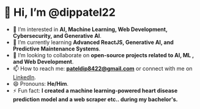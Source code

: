 # 👋 Hi, I’m @dippatel22

- 👀 I’m interested in **AI, Machine Learning, Web Development, Cybersecurity, and Generative AI**.
- 🌱 I’m currently learning **Advanced ReactJS, Generative AI, and Predictive Maintenance Systems**.
- 💞️ I’m looking to collaborate on **open-source projects related to AI, ML , and Web Development**.
- 📫 How to reach me: **pateldip8422@gmail.com** or connect with me on [LinkedIn](https://www.linkedin.com/in/dippatel22).
- 😄 Pronouns: **He/Him**.
- ⚡ Fun fact: **I created a machine learning-powered heart disease prediction model and a web scraper etc.. during my bachelor's.** 


<!---
dippatel22/dippatel22 is a ✨ special ✨ repository because its `README.md` (this file) appears on your GitHub profile.
You can click the Preview link to take a look at your changes.
--->
